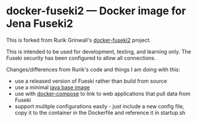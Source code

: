 # docker-fuseki2 — Docker image for Jena Fuseki2

This is forked from Rurik Grinwall's [docker-fuseki2](https://github.com/brinxmat/docker-fuseki2/) project.

This is intended to be used for development, testing, and learning only.  The Fuseki security has been configured to allow all connections.

Changes/differences from Rurik's code and things I am doing with this:

 - use a released version of Fueski rather than build from source
 - use a minimal [java base image](https://registry.hub.docker.com/u/library/java/)
 - use with [docker-compose](https://docs.docker.com/compose/) to link to web applications that pull data from Fuseki
 - support mulitple configurations easily - just include a new config file, copy it to the container in the Dockerfile and reference it in startup.sh


